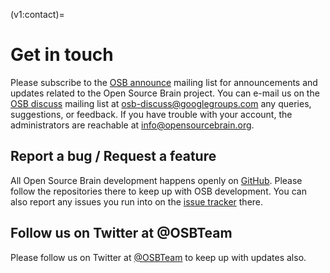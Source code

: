 (v1:contact)=
# Get in touch

Please subscribe to the [OSB announce](https://groups.google.com/forum/?fromgroups#!forum/osb-announce) mailing list for announcements and updates related to the Open Source Brain project.
You can e-mail us on the [OSB discuss](https://groups.google.com/forum/?fromgroups#!forum/osb-discuss) mailing list at  [osb-discuss@googlegroups.com](mailto:osb-discuss@googlegroups.com) any queries, suggestions, or feedback.
If you have trouble with your account, the administrators are reachable at [info@opensourcebrain.org](mailto:info@opensourcebrain.org).

## Report a bug / Request a feature

All Open Source Brain development happens openly on [GitHub](https://github.com/OpenSourceBrain/).
Please follow the repositories there to keep up with OSB development.
You can also report any issues you run into on the [issue tracker](https://github.com/OpenSourceBrain/geppetto-osb/issues/new) there.

## Follow us on Twitter at @OSBTeam

Please follow us on Twitter at [@OSBTeam](https://twitter.com/OSBTeam) to keep up with updates also.
